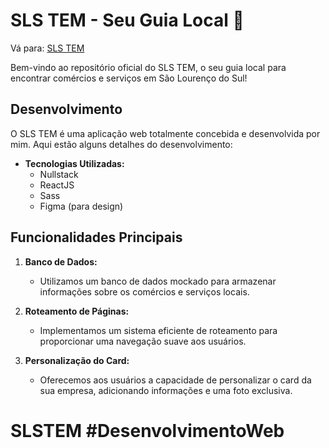 # SLS TEM - Seu Guia Local 🚀

Vá para: <a href='https://slstem.com.br'>SLS TEM</a>

Bem-vindo ao repositório oficial do SLS TEM, o seu guia local para encontrar comércios e serviços em São Lourenço do Sul!

## Desenvolvimento

O SLS TEM é uma aplicação web totalmente concebida e desenvolvida por mim. Aqui estão alguns detalhes do desenvolvimento:

- **Tecnologias Utilizadas:**
  - Nullstack
  - ReactJS
  - Sass
  - Figma (para design)

## Funcionalidades Principais

1. **Banco de Dados:**
   - Utilizamos um banco de dados mockado para armazenar informações sobre os comércios e serviços locais.

2. **Roteamento de Páginas:**
   - Implementamos um sistema eficiente de roteamento para proporcionar uma navegação suave aos usuários.

3. **Personalização do Card:**
   - Oferecemos aos usuários a capacidade de personalizar o card da sua empresa, adicionando informações e uma foto exclusiva.

# SLSTEM #DesenvolvimentoWeb
